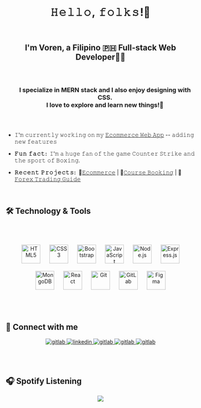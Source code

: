 # <div align="center">𝙷&#8202;𝚎&#8202;𝚕&#8202;𝚕&#8202;𝚘&#8202;,&#8202; 𝚏&#8202;𝚘&#8202;𝚕&#8202;𝚔&#8202;𝚜&#8202;!👋</div>  <br/>
  

## <div align="center">I'm Voren, a Filipino 🇵🇭 Full-stack Web Developer👨‍💻<br/><br/></div>

  
<div id="user-content-toc" align="center">
  <ul>
    <summary><h3 style="display: inline-block;"> I specialize in MERN stack and I also enjoy designing with CSS. <br/>I love to explore and learn new things!🚀</h3></summary>
  </ul>
</div> <br/>
  

- 𝙸'𝚖 𝚌𝚞𝚛𝚛𝚎𝚗𝚝𝚕𝚢 𝚠𝚘𝚛𝚔𝚒𝚗𝚐 𝚘𝚗 𝚖𝚢 <a href="https://voren-ecommerce-app.vercel.app/">𝙴𝚌𝚘𝚖𝚖𝚎𝚛𝚌𝚎 𝚆𝚎𝚋 𝙰𝚙𝚙</a> -- 𝚊𝚍𝚍𝚒𝚗𝚐 𝚗𝚎𝚠 𝚏𝚎𝚊𝚝𝚞𝚛𝚎𝚜 
    

- <strong>𝙵&#8202;𝚞&#8202;𝚗&#8202;&#8202; 𝚏&#8202;𝚊&#8202;𝚌&#8202;𝚝&#8202;:&nbsp;</strong> 𝙸'𝚖 𝚊 𝚑𝚞𝚐𝚎 𝚏𝚊𝚗 𝚘𝚏 𝚝𝚑𝚎 𝚐𝚊𝚖𝚎 𝙲𝚘𝚞𝚗𝚝𝚎𝚛 𝚂𝚝𝚛𝚒𝚔𝚎 𝚊𝚗𝚍 𝚝𝚑𝚎 𝚜𝚙𝚘𝚛𝚝 𝚘𝚏 𝙱𝚘𝚡𝚒𝚗𝚐.  

  
- <strong>𝚁&#8202;𝚎&#8202;𝚌&#8202;𝚎&#8202;𝚗&#8202;𝚝&#8202;&#8202; 𝙿&#8202;𝚛&#8202;𝚘&#8202;𝚓&#8202;𝚎&#8202;𝚌&#8202;𝚝&#8202;𝚜&#8202;:&nbsp;</strong> 🛒<a href="https://voren-ecommerce-app.vercel.app/">𝙴𝚌𝚘𝚖𝚖𝚎𝚛𝚌𝚎</a> | 🏫<a href="https://codelab-react.vercel.app/">𝙲𝚘𝚞𝚛𝚜𝚎 𝙱𝚘𝚘𝚔𝚒𝚗𝚐</a> | 📖<a href="https://fxdotnotes.vercel.app/">𝙵𝚘𝚛𝚎𝚡 𝚃𝚛𝚊𝚍𝚒𝚗𝚐 𝙶𝚞𝚒𝚍𝚎</a>

<br/>

## 🛠️ Technology & Tools


### &nbsp;  
<div align="center">  
<a href="https://en.wikipedia.org/wiki/HTML5" target="_blank"><img style="margin: 10px" src="https://profilinator.rishav.dev/skills-assets/html5-original-wordmark.svg" alt="HTML5" height="50" /></a>  
<a href="https://www.w3schools.com/css/" target="_blank"><img style="margin: 10px" src="https://profilinator.rishav.dev/skills-assets/css3-original-wordmark.svg" alt="CSS3" height="50" /></a>  
<a href="https://getbootstrap.com/docs/3.4/javascript/" target="_blank"><img style="margin: 10px" src="https://profilinator.rishav.dev/skills-assets/bootstrap-plain.svg" alt="Bootstrap" height="50" /></a>  
<a href="https://www.javascript.com/" target="_blank"><img style="margin: 10px" src="https://profilinator.rishav.dev/skills-assets/javascript-original.svg" alt="JavaScript" height="50" /></a>  
<a href="https://nodejs.org/" target="_blank"><img style="margin: 10px" src="https://profilinator.rishav.dev/skills-assets/nodejs-original-wordmark.svg" alt="Node.js" height="50" /></a>  
<a href="https://expressjs.com/" target="_blank"><img style="margin: 10px" src="https://profilinator.rishav.dev/skills-assets/express-original-wordmark.svg" alt="Express.js" height="50" /></a>  
<a href="https://www.mongodb.com/" target="_blank"><img style="margin: 10px" src="https://profilinator.rishav.dev/skills-assets/mongodb-original-wordmark.svg" alt="MongoDB" height="50" /></a>  
<a href="https://reactjs.org/" target="_blank"><img style="margin: 10px" src="https://profilinator.rishav.dev/skills-assets/react-original-wordmark.svg" alt="React" height="50" /></a>  
<a href="https://github.com/" target="_blank"><img style="margin: 10px" src="https://profilinator.rishav.dev/skills-assets/git-scm-icon.svg" alt="Git" height="50" /></a>  
<a href="https://about.gitlab.com/" target="_blank"><img style="margin: 10px" src="https://profilinator.rishav.dev/skills-assets/gitlab.svg" alt="GitLab" height="50" /></a>  
<a href="https://www.figma.com/" target="_blank"><img style="margin: 10px" src="https://profilinator.rishav.dev/skills-assets/figma-icon.svg" alt="Figma" height="50" /></a>  
</div>  

<br/>  <br/> 


## 📱 Connect with me 
<div align="center">
  
<a href="mailto:tejuco.voren@gmail.com" target="_blank">
<img src=https://img.shields.io/badge/gmail-DC143C.svg?&style=for-the-badge&logo=gmail&logoColor=white alt=gitlab style="margin-bottom: 5px;" />
</a>
  
<a href="https://linkedin.com/in/tejucovoren" target="_blank">
<img src=https://img.shields.io/badge/linkedin-%231E77B5.svg?&style=for-the-badge&logo=linkedin&logoColor=white alt=linkedin style="margin-bottom: 5px;" />
</a>

<a href="https://m.me/v0e2i2t1" target="_blank">
<img src=https://img.shields.io/badge/messenger-87CEEB.svg?&style=for-the-badge&logo=messenger&logoColor=white alt=gitlab style="margin-bottom: 5px;" />
</a>

<a href="https://gitlab.com/voren_git" target="_blank">
<img src=https://img.shields.io/badge/gitlab-330F63.svg?&style=for-the-badge&logo=gitlab&logoColor=white alt=gitlab style="margin-bottom: 5px;" />
</a>  

<a href="https://t.me/v_dev_mobius" target="_blank">
<img src=https://img.shields.io/badge/telegram-ADD8E6.svg?&style=for-the-badge&logo=telegram&logoColor=white alt=gitlab style="margin-bottom: 5px;" />
</a>
  

  
</div>
  

<br/>  <br/>


## 🎧 Spotify Listening
<div align="center"><img src="https://spotify-github-profile.vercel.app/api/view?uid=7bgvvq6gfhgpwg8kwmvtuoo4z&cover_image=true&theme=default&show_offline=false&background_color=121212&interchange=false" /></div>
<br />
